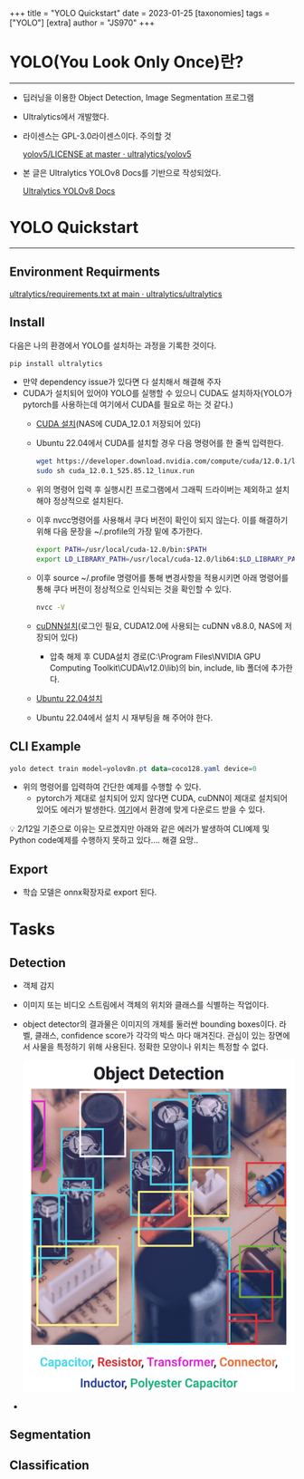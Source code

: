 +++
title = "YOLO Quickstart"
date = 2023-01-25
[taxonomies]
tags = ["YOLO"]
[extra]
author = "JS970"
+++

# YOLO(You Look Only Once)란?

---

- 딥러닝을 이용한 Object Detection, Image Segmentation 프로그램
- Ultralytics에서 개발했다.
- 라이센스는 GPL-3.0라이센스이다. 주의할 것
    
    [yolov5/LICENSE at master · ultralytics/yolov5](https://github.com/ultralytics/yolov5/blob/master/LICENSE)
    
- 본 글은 Ultralytics YOLOv8 Docs를 기반으로 작성되었다.
    
    [Ultralytics YOLOv8 Docs](https://docs.ultralytics.com/)
    

# YOLO Quickstart

---

## Environment Requirments

[ultralytics/requirements.txt at main · ultralytics/ultralytics](https://github.com/ultralytics/ultralytics/blob/main/requirements.txt)

## Install

다음은 나의 환경에서 YOLO를 설치하는 과정을 기록한 것이다.

```powershell
pip install ultralytics
```

- 만약 dependency issue가 있다면 다 설치해서 해결해 주자
- CUDA가 설치되어 있어야 YOLO를 실행할 수 있으니 CUDA도 설치하자(YOLO가 pytorch를 사용하는데 여기에서 CUDA를 필요로 하는 것 같다.)
    - [CUDA 설치](https://developer.nvidia.com/cuda-downloads?target_os=Windows&target_arch=x86_64&target_version=10)(NAS에 CUDA_12.0.1 저장되어 있다)
    - Ubuntu 22.04에서 CUDA를 설치할 경우 다음 명령어를 한 줄씩 입력한다.
        
        ```bash
        wget https://developer.download.nvidia.com/compute/cuda/12.0.1/local_installers/cuda_12.0.1_525.85.12_linux.run
        sudo sh cuda_12.0.1_525.85.12_linux.run
        ```
        
    - 위의 명령어 입력 후 실행시킨 프로그램에서 그래픽 드라이버는 제외하고 설치해야 정상적으로 설치된다.
    - 이후 nvcc명령어를 사용해서 쿠다 버전이 확인이 되지 않는다. 이를 해결하기 위해 다음 문장을 ~/.profile의 가장 밑에 추가한다.
        
        ```bash
        export PATH=/usr/local/cuda-12.0/bin:$PATH
        export LD_LIBRARY_PATH=/usr/local/cuda-12.0/lib64:$LD_LIBRARY_PATH
        ```
        
    - 이후 source ~/.profile 명령어를 통해 변경사항을 적용시키면 아래 명령어를 통해 쿠다 버전이 정상적으로 인식되는 것을 확인할 수 있다.
        
        ```bash
        nvcc -V
        ```
        
    - [cuDNN설치](https://developer.nvidia.com/rdp/cudnn-download)(로그인 필요, CUDA12.0에 사용되는 cuDNN v8.8.0, NAS에 저장되어 있다)
        - 압축 해제 후 CUDA설치 경로(C:\Program Files\NVIDIA GPU Computing Toolkit\CUDA\v12.0\lib)의 bin, include, lib 폴더에 추가한다.
    - [Ubuntu 22.04설치](https://webnautes.tistory.com/1765)
    - Ubuntu 22.04에서 설치 시 재부팅을 해 주어야 한다.

## CLI Example

```powershell
yolo detect train model=yolov8n.pt data=coco128.yaml device=0
```

- 위의 명령어를 입력하여 간단한 예제를 수행할 수 있다.
    - pytorch가 제대로 설치되어 있지 않다면 CUDA, cuDNN이 제대로 설치되어 있어도 에러가 발생한다. [여기](https://pytorch.org/get-started/locally/)에서 환경에 맞게 다운로드 받을 수 있다.

<aside>
💡 2/12일 기준으로 이유는 모르겠지만 아래와 같은 에러가 발생하여 CLI예제 및 Python code예제를 수행하지 못하고 있다…. 해결 요망..

</aside>

## Export

- 학습 모델은 onnx확장자로 export 된다.

# Tasks

## Detection

- 객체 감지
- 이미지 또는 비디오 스트림에서 객체의 위치와 클래스를 식별하는 작업이다.
- object detector의 결과물은 이미지의 개체를 둘러싼 bounding boxes이다. 라벨, 클래스, confidence score가 각각의 박스 마다 매겨진다. 관심이 있는 장면에서 사물을 특정하기 위해 사용된다. 정확한 모양이나 위치는 특정할 수 없다.
    
    ![Untitled](YOLO/YOLO/Untitled.png)
    
- 

## Segmentation

## Classification